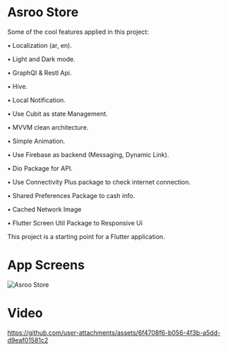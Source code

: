 # Asroo Store

Some of the cool features applied in this project:

• Localization (ar, en).

• Light and Dark mode.

• GraphQI & Restl Api.

• Hive.

• Local Notification.

• Use Cubit as state Management.

• MVVM clean architecture.

• Simple Animation.

• Use Firebase as backend (Messaging, Dynamic Link).

• Dio Package for API.

• Use Connectivity Plus package to check internet connection.

• Shared Preferences Package to cash info.

• Cached Network Image

• Flutter Screen Util Package to Responsive Ui

This project is a starting point for a Flutter application.

# App Screens
![Asroo Store](https://github.com/user-attachments/assets/cef68088-50f1-48b7-8a30-83fd845ab1f4)

# Video
https://github.com/user-attachments/assets/6f4708f6-b056-4f3b-a5dd-d9eaf01581c2

